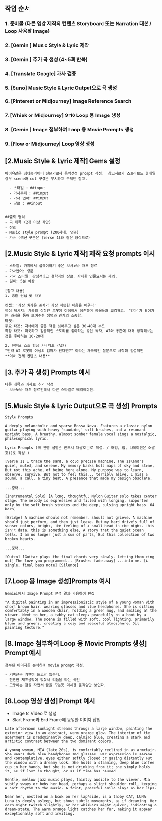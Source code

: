 ## 작업 순서
### 1. 준비물 (다른 영상 제작의 컨텐츠 Storyboard 또는 Narration 대본 / Loop 사용할 Image)
### 2. [Gemini] Music Style & Lyric 제작
### 3. [Gemini] 추가 곡 생성 (4~5회 반복)
### 4. [Translate Google] 가사 검증
### 5. [Suno] Music Style & Lyric Output으로 곡 생성
### 6. [Pinterest or Midjourney] Image Reference Search
### 7. [Whisk or Midjourney] 9:16 Loop 용 Image 생성
### 8. [Gemini] Image 첨부하여 Loop 용 Movie Prompts 생성
### 9. [Flow or Midjourney] Loop 영상 생성


## [2.Music Style & Lyric 제작] Gems 설정
```
아이유같은 싱어송라이터 전문가로서 음악생성 prompt 작성.  참고자료가 스토리보드 형태일 경우 scene과 cut 구성은 무시하고 주제만 참고.

  - 스타일 : ##input  
  - 가사주제 : ##input
  - 가사 언어: ##input
  - 장르 : ##input


##출력 형식
- 곡 제목 (2개 이상 제안)
- 장르
- Music style prompt (200자내, 영문)
- 가사 (섹션 구분은 [Verse 1]와 같은 형식으로)
```


## [2.Music Style & Lyric 제작] 제작 요청 prompts 예시
```
- 스타일: 카페에서 플레이하기 좋은 보사노바 재즈 장르
- 가사언어: 영문
- 가사 스타일: 감성적이고 철학적인 장르. 자세한 인물묘사는 제외.
- 길이: 5분 이상

[참고 내용]
1. 총괄 컨셉 및 타겟

컨셉: '가장 차가운 존재가 가장 따뜻한 마음을 배우다'
핵심 메시지: 기술의 상징인 로봇이 야생에서 생존하며 동물들과 교감하고, '엄마'가 되어가는 과정을 통해 보여주는 생명과 관계의 소중함.
타겟:
주요 타겟: 자녀에게 좋은 책을 읽어주고 싶은 30-40대 부모
확장 타겟: 따뜻하고 감동적인 스토리를 좋아하는 성인 독자, AI와 공존에 대해 생각해보는 것을 좋아하는 10-20대

2. 유튜브 쇼츠 영상 시나리오 (A안)
"만약 AI 로봇이 야생의 엄마가 된다면?" 이라는 자극적인 질문으로 시작해 감성적인 
**이하 전체 컨텐츠 내용**

```


## [3. 추가 곡 생성] Prompts 예시
```
다른 제목과 가사로 추가 작성
- 보사노바 재즈 장르안에서 다른 스타일로 베리에이션.
```


## [5.Music Style & Lyric Output으로 곡 생성] Prompts
```
Style Prompts

A deeply melancholic and sparse Bossa Nova. Features a classic nylon guitar playing with heavy 'saudade,' soft brushes, and a resonant upright bass. A breathy, almost somber female vocal sings a nostalgic, philosophical lyric.
```
```
Lyric Prompts (곡 진행 설명은 반드시 대괄호[]로 작성. / 허밍, 랩, 나레이션은 소괄호()로 작성.)

[Verse 1] I trace the sand, a cold precise machine, The island's quiet, muted, and serene. My memory banks hold maps of sky and stone, But not this ache, of being here alone. My purpose was to learn, observe, survive, But not to feel this... terribly alive. I miss a sound, a call, a tiny beat, A presence that made my design obsolete.

...중략...

[Instrumental Solo] [A long, thoughtful Nylon Guitar solo takes center stage. The melody is expressive and filled with longing, supported only by the soft brush strokes and the deep, pulsing upright bass. 64 bars]

[Bridge] A machine should not remember, should not grieve. A machine should just perform, and then just leave. But my hard drive's full of sunset colors, bright, The feeling of a small head in the night. This isn't data, this is something else, A story that the quiet ocean tells. I am no longer just a sum of parts, But this collection of two broken hearts.

...중략...

[Outro] [Guitar plays the final chords very slowly, letting them ring out] The love you programmed... [Brushes fade away] ...into me. [A single, final bass note] [Silence]
```


## [7.Loop 용 Image 생성]Prompts 예시
```
Gemini에서 Image Prompt 분석 결과 사용하여 편집

"A digital painting in an impressionistic style of a young woman with short brown hair, wearing glasses and blue headphones. She is sitting comfortably in a wooden chair, holding a green mug, and smiling at the viewer. Next to her, a tabby cat sleeps peacefully on a book by a large window. The scene is filled with soft, cool lighting, primarily blues and greens, creating a cozy and peaceful atmosphere. Oil painting texture."
```


## [8. Image 첨부하여 Loop 용 Movie Prompts 생성] Prompt 예시
```
첨부된 이미지를 분석하여 movie prompt 작성.

- 커피잔은 가만히 들고만 있는다.
- 잔잔한 재즈음악에 맞춰서 리듬을 타는 여인
- 고양이는 잠을 자면서 꿈을 꾸는듯 미세한 움직임만 보인다.
```

## [8.Loop 영상 생성] Prompt 예시
- Image to Video 로 생성
- Start Frame과 End Frame에 동일한 이미지 삽입
```
Late afternoon sunlight streams through a large window, painting the exterior view in an abstract, warm orange glow. The interior of the apartment is predominantly deep, calming blue, creating a stark and artistic contrast between the two dominant colors.

A young woman, MIA (late 20s), is comfortably reclined in an armchair. She wears dark blue headphones and glasses. Her expression is serene and contemplative, eyes either softly closed or gazing distantly out the window with a dreamy look. She holds a steaming, deep blue coffee cup in her hands, but she is not drinking from it; she simply holds it, as if lost in thought, or as if time has paused.

Gentle, mellow jazz music plays, faintly audible to the viewer. Mia subtly sways or bobs her head, perhaps a slight shoulder roll, keeping a soft rhythm to the music. A faint, peaceful smile plays on her lips.

Near her, nestled on a book on her lap/side, is a tabby CAT, LUNA. Luna is deeply asleep, but shows subtle movements, as if dreaming. Her ears might twitch slightly, or her whiskers might quiver, indicating a dream-state. The warm orange light catches her fur, making it appear exceptionally soft and inviting.
```